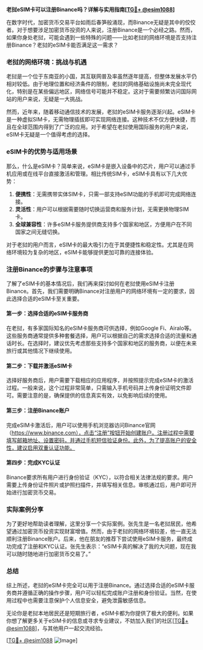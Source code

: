 **老挝eSIM卡可以注册Binance吗？详解与实用指南[[TG💪+ @esim1088](https://t.me/s/esim1088)]**

在数字时代，加密货币交易平台如雨后春笋般涌现，而Binance无疑是其中的佼佼者。对于想要涉足加密货币投资的人来说，注册Binance是一个必经之路。然而，如果你身处老挝，可能会遇到一些特殊的问题——比如老挝的网络环境是否支持注册Binance？老挝的eSIM卡能否满足这一需求？

### 老挝的网络环境：挑战与机遇

老挝是一个位于东南亚的小国，其互联网普及率虽然逐年提高，但整体发展水平仍相对较低。由于地理位置和经济条件的限制，老挝的网络基础设施尚未完全现代化，特别是在某些偏远地区，网络信号可能并不稳定。这对于需要频繁访问国际网站的用户来说，无疑是一大挑战。

然而，近年来，随着移动通信技术的发展，老挝的eSIM卡服务逐渐兴起。eSIM卡是一种虚拟SIM卡，无需物理插拔即可实现网络连接。这种技术不仅方便快捷，而且在全球范围内得到了广泛的应用。对于希望在老挝使用国际服务的用户来说，eSIM卡无疑是一个值得考虑的选择。

### eSIM卡的优势与适用场景

那么，什么是eSIM卡？简单来说，eSIM卡是嵌入设备中的芯片，用户可以通过手机应用或在线平台直接激活和管理。相比传统SIM卡，eSIM卡具有以下几大优势：

1. **便携性**：无需携带实体SIM卡，只需一部支持eSIM功能的手机即可完成网络连接。
2. **灵活性**：用户可以根据需要随时切换运营商和服务计划，无需更换物理SIM卡。
3. **全球兼容性**：许多eSIM卡服务提供商支持多个国家和地区，方便用户在不同国家之间无缝切换。

对于老挝的用户而言，eSIM卡的最大吸引力在于其便捷性和稳定性。尤其是在网络环境较为复杂的地区，eSIM卡能够提供更加可靠的连接体验。

### 注册Binance的步骤与注意事项

了解了eSIM卡的基本情况后，我们再来探讨如何在老挝使用eSIM卡注册Binance。首先，我们需要明确Binance对注册用户的网络环境有一定的要求，因此选择合适的eSIM卡至关重要。

#### 第一步：选择合适的eSIM卡服务商

在老挝，有多家国际知名的eSIM卡服务商可供选择，例如Google Fi、Airalo等。这些服务商通常提供多种套餐选择，用户可以根据自己的需求选择合适的流量和通话时长。在选择时，建议优先考虑那些支持多个国家和地区的服务商，以便在未来旅行或其他情况下继续使用。

#### 第二步：下载并激活eSIM卡

选择好服务商后，用户需要下载相应的应用程序，并按照提示完成eSIM卡的激活过程。一般来说，这个过程非常简单，只需输入手机号码并上传身份证明文件即可。需要注意的是，确保提供的信息真实有效，以免影响后续的使用。

#### 第三步：注册Binance账户

完成eSIM卡激活后，用户可以使用手机浏览器访问Binance官网（https://www.binance.com），点击“注册”按钮开始创建账户。注册过程中需要填写邮箱地址、设置密码，并通过手机短信验证身份。此外，为了提高账户的安全性，建议启用双重认证功能。

#### 第四步：完成KYC认证

Binance要求所有用户进行身份验证（KYC），以符合相关法律法规的要求。用户需要上传身份证件照片或护照扫描件，并填写相关信息。审核通过后，用户即可开始进行加密货币交易。

### 实际案例分享

为了更好地帮助读者理解，这里分享一个实际案例。张先生是一名老挝居民，他希望通过加密货币投资实现财富增值。然而，由于老挝的网络环境较差，他一直无法顺利注册Binance账户。后来，他在朋友的推荐下尝试使用eSIM卡服务，最终成功完成了注册和KYC认证。张先生表示：“eSIM卡真的解决了我的大问题，现在我可以随时随地进行加密货币交易了。”

### 总结

综上所述，老挝的eSIM卡完全可以用于注册Binance。通过选择合适的eSIM卡服务商并遵循正确的操作步骤，用户可以轻松完成账户注册和身份验证。当然，在使用过程中也需要注意保护个人信息安全，避免泄露敏感信息。

无论你是老挝本地居民还是短期旅行者，eSIM卡都为你提供了极大的便利。如果你想了解更多关于eSIM卡的信息或寻求专业建议，不妨加入我们的社区[[TG💪+ @esim1088](https://t.me/s/esim1088)]，与其他用户一起交流经验。

[[TG💪+ @esim1088](https://t.me/s/esim1088) ![Image](https://i.postimg.cc/4NQfJmqS/Snipaste-2025-05-13-00-14-12.png)]